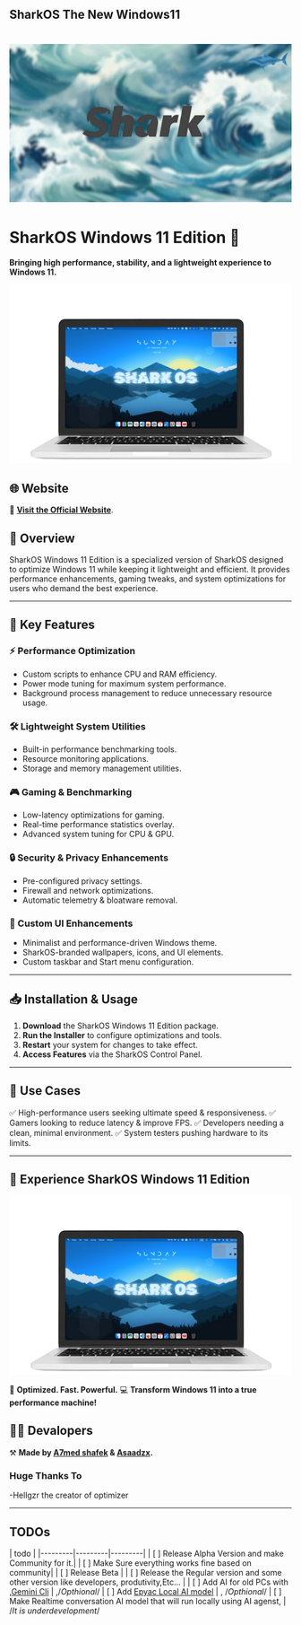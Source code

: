 ## SharkOS The New Windows11
# ![SharkOS Logo](logo.png)

# SharkOS Windows 11 Edition 🌊

**Bringing high performance, stability, and a lightweight experience to Windows 11.**

![Background](preview.png)

## 🌐 Website
📌 **[Visit the Official Website](https://d3f4ult-dev.github.io/SharkOS.org)**.

## 🌟 Overview
SharkOS Windows 11 Edition is a specialized version of SharkOS designed to optimize Windows 11 while keeping it lightweight and efficient. It provides performance enhancements, gaming tweaks, and system optimizations for users who demand the best experience.

---

## 🚀 Key Features

### ⚡ Performance Optimization
- Custom scripts to enhance CPU and RAM efficiency.
- Power mode tuning for maximum system performance.
- Background process management to reduce unnecessary resource usage.

### 🛠️ Lightweight System Utilities
- Built-in performance benchmarking tools.
- Resource monitoring applications.
- Storage and memory management utilities.

### 🎮 Gaming & Benchmarking
- Low-latency optimizations for gaming.
- Real-time performance statistics overlay.
- Advanced system tuning for CPU & GPU.

### 🔒 Security & Privacy Enhancements
- Pre-configured privacy settings.
- Firewall and network optimizations.
- Automatic telemetry & bloatware removal.

### 🎨 Custom UI Enhancements
- Minimalist and performance-driven Windows theme.
- SharkOS-branded wallpapers, icons, and UI elements.
- Custom taskbar and Start menu configuration.

---

## 📥 Installation & Usage
1. **Download** the SharkOS Windows 11 Edition package.
2. **Run the Installer** to configure optimizations and tools.
3. **Restart** your system for changes to take effect.
4. **Access Features** via the SharkOS Control Panel.

---

## 🎯 Use Cases
✅ High-performance users seeking ultimate speed & responsiveness.
✅ Gamers looking to reduce latency & improve FPS.
✅ Developers needing a clean, minimal environment.
✅ System testers pushing hardware to its limits.

---

## 🌊 Experience SharkOS Windows 11 Edition
![Live Preview](preview.png)

🚀 **Optimized. Fast. Powerful.**
💻 **Transform Windows 11 into a true performance machine!**

## 🧑‍💻 Devalopers
⚒️ **Made by [A7med shafek](https://github.com/d3f4ult-dev) & [Asaadzx](https://github.com/asaadzx).**

### Huge Thanks To
-Hellgzr the creator of optimizer

---

## TODOs
| todo |
|---------|---------|---------|
| [ ] Release Alpha Version and make Community for it.|
| [ ] Make Sure everything works fine based on community|
| [ ] Release Beta | 
| [ ] Release the Regular version and some other version like developers, produtivity,Etc... |
| [ ] Add AI for old PCs with ,[Gemini Cli](https://github.com/asaadzx/Gemini_CLI) | ,/*Opthional*/
| [ ] Add [Epyac Local AI model](https://ollama.com/asaad) | , /*Opthional*/ 
| [ ] Make Realtime conversation AI model that will run locally using AI agenst, | /*It is underdevelopment*/